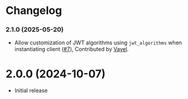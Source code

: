 # Changelog


### 2.1.0 (2025-05-20)

* Allow customization of JWT algorithms using `jwt_algorithms` when instantiating client
  ([#7](https://github.com/Codoc-os/france-connect-py/pull/7)),
  Contributed by [Vayel](https://github.com/Vayel).


# 2.0.0 (2024-10-07)

* Initial release
